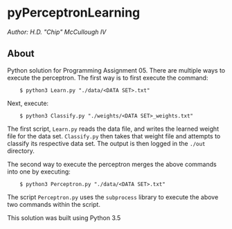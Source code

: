 # pyPerceptronLearning
_Author: H.D. "Chip" McCullough IV_

## About
Python solution for Programming Assignment 05. There are multiple ways to execute the perceptron. The first way is to first execute the command:
``` shell
    $ python3 Learn.py "./data/<DATA SET>.txt"
```
Next, execute:
``` shell
    $ python3 Classify.py "./weights/<DATA SET>_weights.txt"
```
The first script, `Learn.py` reads the data file, and writes the learned weight file for the data set. `Classify.py` then takes that weight file and attempts to 
classify its respective data set. The output is then logged in the `./out` directory.

The second way to execute the perceptron merges the above commands into one by executing:
``` shell
    $ python3 Perceptron.py "./data/<DATA SET>.txt"
```
The script `Perceptron.py` uses the `subprocess` library to execute the above two commands within the script.

This solution was built using Python 3.5